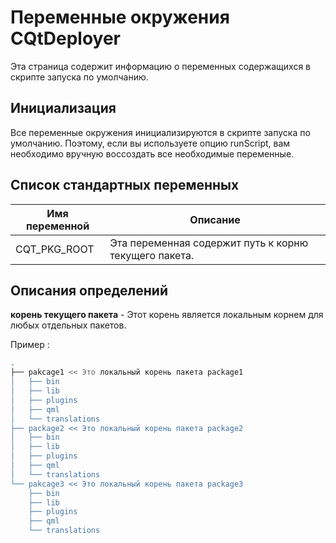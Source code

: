 # Переменные окружения CQtDeployer
Эта страница содержит информацию о переменных содержащихся в скрипте запуска по умолчанию.

## Инициализация
Все переменные окружения инициализируются в скрипте запуска по умолчанию. Поэтому, если вы используете опцию runScript, вам необходимо вручную воссоздать все необходимые переменные.


## Список стандартных переменных

| Имя переменной | Описание |
| --- | --- |
| CQT_PKG_ROOT | Эта переменная содержит путь к корню текущего пакета. 


## Описания определений

**корень текущего пакета** - Этот корень является локальным корнем для любых отдельных пакетов. 


Пример :
``` bash
.
├── pakcage1 << Это локальный корень пакета package1 
│   ├── bin
│   ├── lib
│   ├── plugins
│   ├── qml
│   └── translations
├── package2 << Это локальный корень пакета package2 
│   ├── bin
│   ├── lib
│   ├── plugins
│   ├── qml
│   └── translations
└── pakcage3 << Это локальный корень пакета package3
    ├── bin
    ├── lib
    ├── plugins
    ├── qml
    └── translations

```
